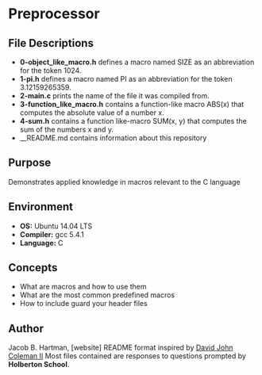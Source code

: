 # Preprocessor

## File Descriptions
* __0-object_like_macro.h__ defines a macro named SIZE as an abbreviation for the token 1024.
* __1-pi.h__ defines a macro named PI as an abbreviation for the token 3.12159265359.
* __2-main.c__ prints the name of the file it was compiled from.
* __3-function_like_macro.h__ contains a function-like macro ABS(x) that computes the absolute value of a number x.
* __4-sum.h__ contains a function like-macro SUM(x, y) that computes the sum of the numbers x and y.
* __README.md contains information about this repository
## Purpose
Demonstrates applied knowledge in macros relevant to the C language

## Environment
* __OS:__ Ubuntu 14.04 LTS
* __Compiler:__ gcc 5.4.1
* __Language:__ C

## Concepts
* What are macros and how to use them
* What are the most common predefined macros
* How to include guard your header files

## Author
Jacob B. Hartman, [website]
README format inspired by [David John Coleman II](http://www.davidjohncoleman.com/)
Most files contained are responses to questions prompted by __Holberton School__.